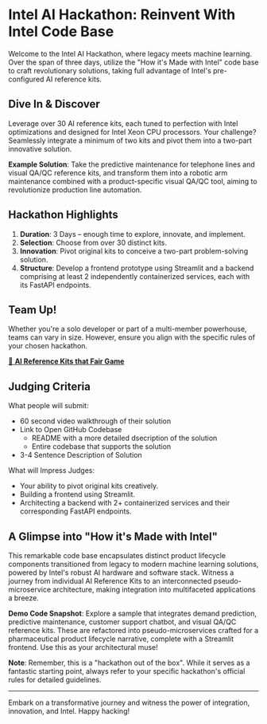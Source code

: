 # Intel AI Hackathon: Reinvent With Intel Code Base

Welcome to the Intel AI Hackathon, where legacy meets machine learning. Over the span of three days, utilize the "How it's Made with Intel" code base to craft revolutionary solutions, taking full advantage of Intel's pre-configured AI reference kits. 

## Dive In & Discover

Leverage over 30 AI reference kits, each tuned to perfection with Intel optimizations and designed for Intel Xeon CPU processors. Your challenge? Seamlessly integrate a minimum of two kits and pivot them into a two-part innovative solution.

**Example Solution**: Take the predictive maintenance for telephone lines and visual QA/QC reference kits, and transform them into a robotic arm maintenance combined with a product-specific visual QA/QC tool, aiming to revolutionize production line automation.

## Hackathon Highlights

1. **Duration**: 3 Days – enough time to explore, innovate, and implement.
2. **Selection**: Choose from over 30 distinct kits.
3. **Innovation**: Pivot original kits to conceive a two-part problem-solving solution.
4. **Structure**: Develop a frontend prototype using Streamlit and a backend comprising at least 2 independently containerized services, each with its FastAPI endpoints.

## Team Up!

Whether you're a solo developer or part of a multi-member powerhouse, teams can vary in size. However, ensure you align with the specific rules of your chosen hackathon.

[🔗 **AI Reference Kits that Fair Game**](https://www.intel.com/content/www/us/en/developer/topic-technology/artificial-intelligence/reference-kit-library.html)

## Judging Criteria

What people will submit:
- 60 second video walkthrough of their solution
- Link to Open GitHub Codebase
    - README with a more detailed dsecription of the solution
    - Entire codebase that supports the solution
- 3-4 Sentence Description of Solution

What will Impress Judges:
- Your ability to pivot original kits creatively.
- Building a frontend using Streamlit.
- Architecting a backend with 2+ containerized services and their corresponding FastAPI endpoints.

## A Glimpse into "How it's Made with Intel"

This remarkable code base encapsulates distinct product lifecycle components transitioned from legacy to modern machine learning solutions, powered by Intel's robust AI hardware and software stack. Witness a journey from individual AI Reference Kits to an interconnected pseudo-microservice architecture, making integration into multifaceted applications a breeze.

**Demo Code Snapshot**: Explore a sample that integrates demand prediction, predictive maintenance, customer support chatbot, and visual QA/QC reference kits. These are refactored into pseudo-microservices crafted for a pharmaceutical product lifecycle narrative, complete with a Streamlit frontend. Use this as your architectural muse!

**Note**: Remember, this is a "hackathon out of the box". While it serves as a fantastic starting point, always refer to your specific hackathon's official rules for detailed guidelines.

---

Embark on a transformative journey and witness the power of integration, innovation, and Intel. Happy hacking!
